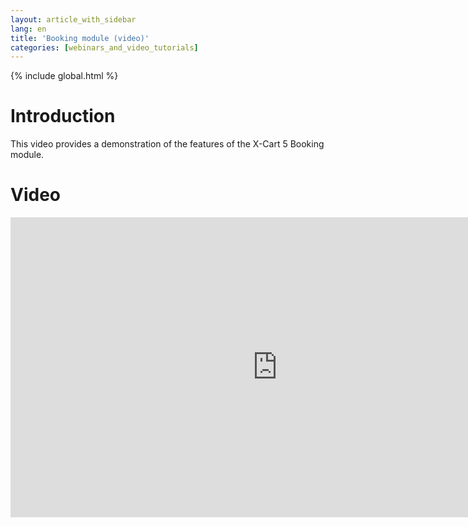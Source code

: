 ```yaml
---
layout: article_with_sidebar
lang: en
title: 'Booking module (video)'
categories: [webinars_and_video_tutorials]
---
```


{% include global.html %}

# Introduction

This video provides a demonstration of the features of the X-Cart 5 Booking module. 

# Video

<iframe class="youtube-player" type="text/html" style="width: 853px; height: 480px" src="http://www.youtube.com/embed/lygMmWqHIN4" frameborder="0"></iframe>